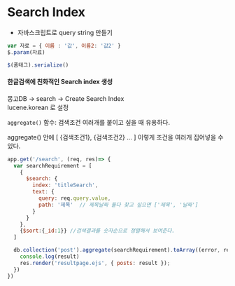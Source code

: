 # Search Index

- 자바스크립트로 query string 만들기 
```js
var 자료 = { 이름 : '값', 이름2: '값2' }
$.param(자료)
```

```js
$(폼태그).serialize()
```

#### 한글검색에 친화적인 Search index 생성 

몽고DB -> search -> Create Search Index   
 lucene.korean 로 설정 


```aggregate()``` 함수: 검색조건 여러개를 붙이고 싶을 때 유용하다.

aggregate() 안에 [ {검색조건1}, {검색조건2} ... ] 이렇게 조건을 여러개 집어넣을 수 있다. 

```js
app.get('/search', (req, res)=> {
  var searchRequirement = [
    {
      $search: {
        index: 'titleSearch',
        text: {
          query: req.query.value,
          path: '제목'  // 제목날짜 둘다 찾고 싶으면 ['제목', '날짜']
        }
      }
    },
    {$sort:{_id:1}} //검색결과를 숫자순으로 정렬해서 보여준다. 
  ]

  db.collection('post').aggregate(searchRequirement).toArray((error, result) => {
    console.log(result)
    res.render('resultpage.ejs', { posts: result });
  })
})
```
